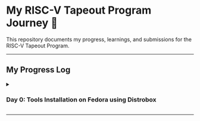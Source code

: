 # My RISC-V Tapeout Program Journey 🚀

This repository documents my progress, learnings, and submissions for the RISC-V Tapeout Program.

---

## My Progress Log

<details>
<summary><h3>Day 0: Tools Installation on Fedora using Distrobox</h3></summary>

As a Fedora user, I'm using a Distrobox container with an Ubuntu image to ensure compatibility with the required toolchain.

#### 1. Setup the Ubuntu Container

First, I created and entered an Ubuntu container named `DevBox`.

```bash
# Create the container with a home directory in ~/Devel
distrobox create -n DevBox \
  --image ghcr.io/ublue-os/ubuntu-toolbox \
  --init \
  --home $HOME/Devel

# Enter the container shell
distrobox enter DevBox
```

![Distrobox Setup](assets/distrobox_setup.png)

#### 2. Install Yosys (Synthesis Tool)

Yosys is an open-source framework for Verilog RTL synthesis.

```bash
# Clone the repository
git clone [https://github.com/YosysHQ/yosys.git](https://github.com/YosysHQ/yosys.git)
cd yosys

# Install all required dependencies
sudo apt-get update
sudo apt-get install build-essential clang bison flex \
     libreadline-dev gawk tcl-dev libffi-dev git \
     graphviz xdot pkg-config python3 libboost-system-dev \
     libboost-python-dev libboost-filesystem-dev zlib1g-dev

# Compile and install Yosys
make
sudo make install
```

![Yosys Installation Complete](assets/yosys_install.png)

#### 3. Install Icarus Verilog (Simulation Tool)

Icarus Verilog (`iverilog`) is used for simulating the Verilog designs.

```bash
sudo apt-get install iverilog
```
![Iverilog Installed](assets/iverilog_version.png)

#### 4. Install GTKWave (Waveform Viewer)

GTKWave is used to visualize the simulation output (`.vcd` files).

```bash
sudo apt-get install gtkwave
```

![GTKWave Example](assets/gtkwave_example.png)

</details>

---

